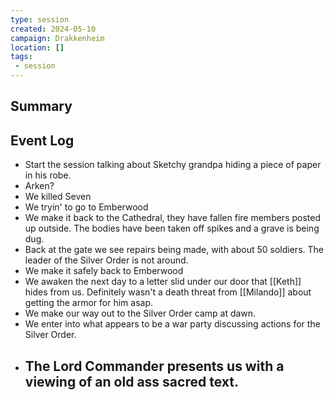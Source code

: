 ```yaml
---
type: session
created: 2024-05-10
campaign: Drakkenheim
location: []
tags:
 - session
---
```



## Summary

## Event Log

- Start the session talking about Sketchy grandpa hiding a piece of paper in his robe.
- Arken?
- We killed Seven
- We tryin' to go to Emberwood
- We make it back to the Cathedral, they have fallen fire members posted up outside. The bodies have been taken off spikes and a grave is being dug.
- Back at the gate we see repairs being made, with about 50 soldiers. The leader of the Silver Order is not around.
- We make it safely back to Emberwood
- We awaken the next day to a letter slid under our door that [[Keth]] hides from us. Definitely wasn't a death threat from [[Milando]] about getting the armor for him asap.
- We make our way out to the Silver Order camp at dawn.
- We enter into what appears to be a war party discussing actions for the Silver Order.
- The Lord Commander presents us with a viewing of an old ass sacred text.
	- 

